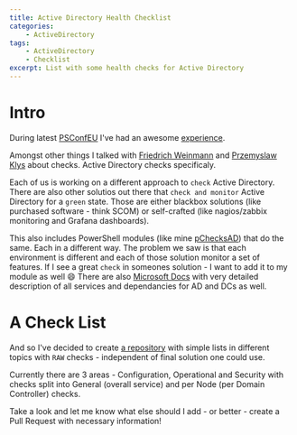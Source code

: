 ```yaml
---
title: Active Directory Health Checklist
categories:
    - ActiveDirectory
tags:
    - ActiveDirectory
    - Checklist
excerpt: List with some health checks for Active Directory
---
```


# Intro

During latest [PSConfEU](https://www.psconf.eu/) I've had an awesome [experience](https://www.mczerniawski.pl/random/psconfeu-2019/).

Amongst other things I talked with [Friedrich Weinmann](https://twitter.com/fredweinmann) and [Przemyslaw Klys](https://twitter.com/PrzemyslawKlys) about checks. Active Directory checks specificaly.

Each of us is working on a different approach to `check` Active Directory.  
There are also other solutios out there that `check and monitor` Active Directory for a `green` state. Those are either blackbox solutions (like purchased software - think SCOM) or self-crafted (like nagios/zabbix monitoring and Grafana dashboards).

This also includes PowerShell modules (like mine [pChecksAD](https://github.com/mczerniawski/pChecksAD)) that do the same. Each in a different way. The problem we saw is that each environment is different and each of those solution monitor a set of features. If I see a great `check` in someones solution - I want to add it to my module as well :smile:
There are also [Microsoft Docs](https://docs.microsoft.com/en-us/windows-server/identity/ad-ds/active-directory-domain-services) with very detailed description of all services and dependancies for AD and DCs as well.

# A Check List

And so I've decided to create [a repository](https://github.com/mczerniawski/Active-Directory-CheckList) with simple lists in different topics with `RAW` checks - independent of final solution one could use.

Currently there are 3 areas - Configuration, Operational and Security with checks split into General (overall service) and per Node (per Domain Controller) checks.

Take a look and let me know what else should I add - or better - create a Pull Request with necessary information!
